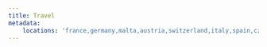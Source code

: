 ```yaml
---
title: Travel
metadata:
    locations: 'france,germany,malta,austria,switzerland,italy,spain,czech,canada,usa,china'
---
```


